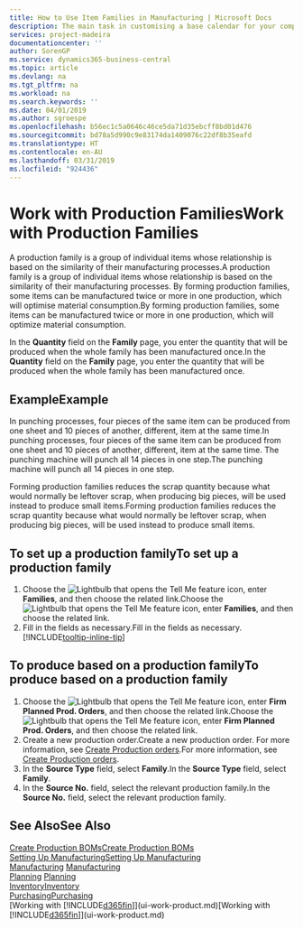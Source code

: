 ```yaml
---
title: How to Use Item Families in Manufacturing | Microsoft Docs
description: The main task in customising a base calendar for your company, or one of its business partners, is to enter any changes to working and nonworking day status.
services: project-madeira
documentationcenter: ''
author: SorenGP
ms.service: dynamics365-business-central
ms.topic: article
ms.devlang: na
ms.tgt_pltfrm: na
ms.workload: na
ms.search.keywords: ''
ms.date: 04/01/2019
ms.author: sgroespe
ms.openlocfilehash: b56ec1c5a0646c46ce5da71d35ebcff8bd01d476
ms.sourcegitcommit: bd78a5d990c9e83174da1409076c22df8b35eafd
ms.translationtype: HT
ms.contentlocale: en-AU
ms.lasthandoff: 03/31/2019
ms.locfileid: "924436"
---
```

# <a name="work-with-production-families"></a><span data-ttu-id="92159-103">Work with Production Families</span><span class="sxs-lookup"><span data-stu-id="92159-103">Work with Production Families</span></span>
<span data-ttu-id="92159-104">A production family is a group of individual items whose relationship is based on the similarity of their manufacturing processes.</span><span class="sxs-lookup"><span data-stu-id="92159-104">A production family is a group of individual items whose relationship is based on the similarity of their manufacturing processes.</span></span> <span data-ttu-id="92159-105">By forming production families, some items can be manufactured twice or more in one production, which will optimise material consumption.</span><span class="sxs-lookup"><span data-stu-id="92159-105">By forming production families, some items can be manufactured twice or more in one production, which will optimize material consumption.</span></span>

<span data-ttu-id="92159-106">In the **Quantity** field on the **Family** page, you enter the quantity that will be produced when the whole family has been manufactured once.</span><span class="sxs-lookup"><span data-stu-id="92159-106">In the **Quantity** field on the **Family** page, you enter the quantity that will be produced when the whole family has been manufactured once.</span></span>

## <a name="example"></a><span data-ttu-id="92159-107">Example</span><span class="sxs-lookup"><span data-stu-id="92159-107">Example</span></span>
<span data-ttu-id="92159-108">In punching processes, four pieces of the same item can be produced from one sheet and 10 pieces of another, different, item at the same time.</span><span class="sxs-lookup"><span data-stu-id="92159-108">In punching processes, four pieces of the same item can be produced from one sheet and 10 pieces of another, different, item at the same time.</span></span> <span data-ttu-id="92159-109">The punching machine will punch all 14 pieces in one step.</span><span class="sxs-lookup"><span data-stu-id="92159-109">The punching machine will punch all 14 pieces in one step.</span></span>

<span data-ttu-id="92159-110">Forming production families reduces the scrap quantity because what would normally be leftover scrap, when producing big pieces, will be used instead to produce small items.</span><span class="sxs-lookup"><span data-stu-id="92159-110">Forming production families reduces the scrap quantity because what would normally be leftover scrap, when producing big pieces, will be used instead to produce small items.</span></span>

## <a name="to-set-up-a-production-family"></a><span data-ttu-id="92159-111">To set up a production family</span><span class="sxs-lookup"><span data-stu-id="92159-111">To set up a production family</span></span>
1. <span data-ttu-id="92159-112">Choose the ![Lightbulb that opens the Tell Me feature](media/ui-search/search_small.png "Tell me what you want to do") icon, enter **Families**, and then choose the related link.</span><span class="sxs-lookup"><span data-stu-id="92159-112">Choose the ![Lightbulb that opens the Tell Me feature](media/ui-search/search_small.png "Tell me what you want to do") icon, enter **Families**, and then choose the related link.</span></span>
2. <span data-ttu-id="92159-113">Fill in the fields as necessary.</span><span class="sxs-lookup"><span data-stu-id="92159-113">Fill in the fields as necessary.</span></span> [!INCLUDE[tooltip-inline-tip](includes/tooltip-inline-tip_md.md)]

## <a name="to-produce-based-on-a-production-family"></a><span data-ttu-id="92159-114">To produce based on a production family</span><span class="sxs-lookup"><span data-stu-id="92159-114">To produce based on a production family</span></span>
1. <span data-ttu-id="92159-115">Choose the ![Lightbulb that opens the Tell Me feature](media/ui-search/search_small.png "Tell me what you want to do") icon, enter **Firm Planned Prod. Orders**, and then choose the related link.</span><span class="sxs-lookup"><span data-stu-id="92159-115">Choose the ![Lightbulb that opens the Tell Me feature](media/ui-search/search_small.png "Tell me what you want to do") icon, enter **Firm Planned Prod. Orders**, and then choose the related link.</span></span>
2. <span data-ttu-id="92159-116">Create a new production order.</span><span class="sxs-lookup"><span data-stu-id="92159-116">Create a new production order.</span></span> <span data-ttu-id="92159-117">For more information, see [Create Production orders](production-how-to-create-production-orders.md).</span><span class="sxs-lookup"><span data-stu-id="92159-117">For more information, see [Create Production orders](production-how-to-create-production-orders.md).</span></span>
3. <span data-ttu-id="92159-118">In the **Source Type** field, select **Family**.</span><span class="sxs-lookup"><span data-stu-id="92159-118">In the **Source Type** field, select **Family**.</span></span>  
4. <span data-ttu-id="92159-119">In the **Source No.** field, select the relevant production family.</span><span class="sxs-lookup"><span data-stu-id="92159-119">In the **Source No.** field, select the relevant production family.</span></span>

## <a name="see-also"></a><span data-ttu-id="92159-120">See Also</span><span class="sxs-lookup"><span data-stu-id="92159-120">See Also</span></span>
[<span data-ttu-id="92159-121">Create Production BOMs</span><span class="sxs-lookup"><span data-stu-id="92159-121">Create Production BOMs</span></span>](production-how-to-create-production-boms.md)  
[<span data-ttu-id="92159-122">Setting Up Manufacturing</span><span class="sxs-lookup"><span data-stu-id="92159-122">Setting Up Manufacturing</span></span>](production-configure-production-processes.md)  
<span data-ttu-id="92159-123">[Manufacturing](production-manage-manufacturing.md)  </span><span class="sxs-lookup"><span data-stu-id="92159-123">[Manufacturing](production-manage-manufacturing.md)  </span></span>  
<span data-ttu-id="92159-124">[Planning](production-planning.md) </span><span class="sxs-lookup"><span data-stu-id="92159-124">[Planning](production-planning.md) </span></span>  
[<span data-ttu-id="92159-125">Inventory</span><span class="sxs-lookup"><span data-stu-id="92159-125">Inventory</span></span>](inventory-manage-inventory.md)  
[<span data-ttu-id="92159-126">Purchasing</span><span class="sxs-lookup"><span data-stu-id="92159-126">Purchasing</span></span>](purchasing-manage-purchasing.md)  
<span data-ttu-id="92159-127">[Working with [!INCLUDE[d365fin](includes/d365fin_md.md)]](ui-work-product.md)</span><span class="sxs-lookup"><span data-stu-id="92159-127">[Working with [!INCLUDE[d365fin](includes/d365fin_md.md)]](ui-work-product.md)</span></span>
